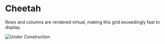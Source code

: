 Cheetah
==========

Rows and columns are rendered virtual, making this grid exceedingly fast to display.

![Under Construction](http://skinnybrit51.com/images/cheetah.jpg)